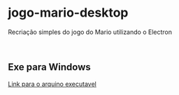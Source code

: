 # jogo-mario-desktop

<p>Recriação simples do jogo do Mario utilizando o Electron</p><br>
<h2>Exe para Windows</h2>
<a href="https://drive.google.com/file/d/1bgCd2FSnu6iS11SxapGfy2m-Kvv14Ghw/view?usp=sharing">Link para o arquino executavel</a>
